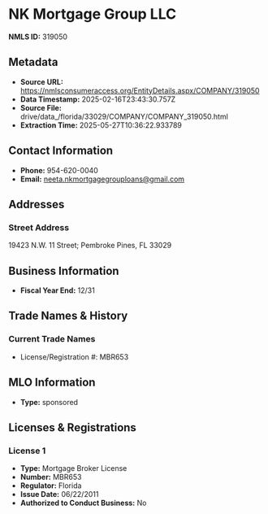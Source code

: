 # NK Mortgage Group LLC

**NMLS ID:** 319050

## Metadata
- **Source URL:** https://nmlsconsumeraccess.org/EntityDetails.aspx/COMPANY/319050
- **Data Timestamp:** 2025-02-16T23:43:30.757Z
- **Source File:** drive/data_/florida/33029/COMPANY/COMPANY_319050.html
- **Extraction Time:** 2025-05-27T10:36:22.933789

## Contact Information
- **Phone:** 954-620-0040
- **Email:** neeta.nkmortgagegrouploans@gmail.com

## Addresses
### Street Address
19423 N.W. 11 Street; Pembroke Pines, FL 33029

## Business Information
- **Fiscal Year End:** 12/31

## Trade Names & History
### Current Trade Names
- License/Registration #: MBR653

## MLO Information
- **Type:** sponsored

## Licenses & Registrations

### License 1
- **Type:** Mortgage Broker License
- **Number:** MBR653
- **Regulator:** Florida
- **Issue Date:** 06/22/2011
- **Authorized to Conduct Business:** No
